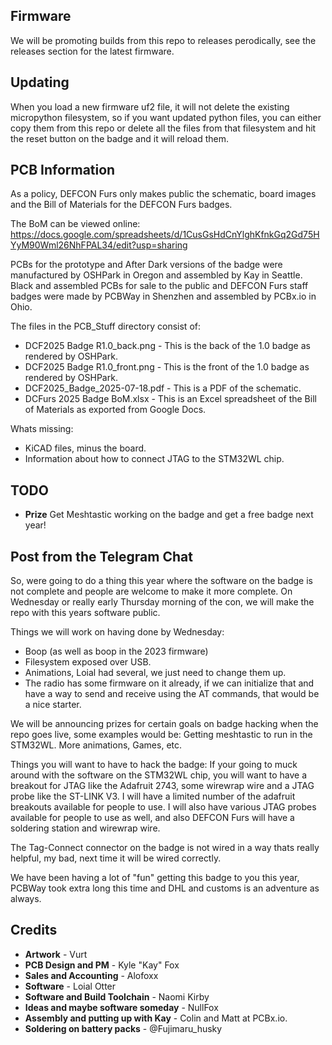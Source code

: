 ## Firmware

We will be promoting builds from this repo to releases perodically, see the releases section for the latest firmware.

## Updating

When you load a new firmware uf2 file, it will not delete the existing micropython filesystem, so if you want updated python files, you can either copy them from this repo or delete all the files from that filesystem and hit the reset button on the badge and it will reload them.

## PCB Information

As a policy, DEFCON Furs only makes public the schematic, board images and the Bill of Materials for the DEFCON Furs badges.   

The BoM can be viewed online: https://docs.google.com/spreadsheets/d/1CusGsHdCnYlghKfnkGq2Gd75HYyM90Wml26NhFPAL34/edit?usp=sharing

PCBs for the prototype and After Dark versions of the badge were manufactured by OSHPark in Oregon and assembled by Kay in Seattle.
Black and assembled PCBs for sale to the public and DEFCON Furs staff badges were made by PCBWay in Shenzhen and assembled by PCBx.io in Ohio.

The files in the PCB_Stuff directory consist of:

- DCF2025 Badge R1.0_back.png - This is the back of the 1.0 badge as rendered by OSHPark.
- DCF2025 Badge R1.0_front.png - This is the front of the 1.0 badge as rendered by OSHPark.
- DCF2025_Badge_2025-07-18.pdf - This is a PDF of the schematic.
- DCFurs 2025 Badge BoM.xlsx - This is an Excel spreadsheet of the Bill of Materials as exported from Google Docs.

Whats missing:
- KiCAD files, minus the board.
- Information about how to connect JTAG to the STM32WL chip.

## TODO

- **Prize** Get Meshtastic working on the badge and get a free badge next year!

## Post from the Telegram Chat
So, were going to do a thing this year where the software on the badge is not complete and people are welcome to make it more complete.    On Wednesday or really early Thursday morning of the con, we will make the repo with this years software public.

Things we will work on having done by Wednesday:
- Boop (as well as boop in the 2023 firmware)
- Filesystem exposed over USB.
- Animations, Loial had several, we just need to change them up.
- The radio has some firmware on it already, if we can initialize that and have a way to send and receive using the AT commands, that would be a nice starter.

We will be announcing prizes for certain goals on badge hacking when the repo goes live, some examples would be:  Getting meshtastic to run in the STM32WL.  More animations, Games, etc.

Things you will want to have to hack the badge:
If your going to muck around with the software on the STM32WL chip, you will want to have a breakout for JTAG like the Adafruit 2743, some wirewrap wire and a JTAG probe like the ST-LINK V3.    I will have a limited number of the adafruit breakouts available for people to use.    I will also have various JTAG probes available for people to use as well, and also DEFCON Furs will have a soldering station and wirewrap wire.

The Tag-Connect connector on the badge is not wired in a way thats really helpful, my bad, next time it will be wired correctly.

We have been having a lot of "fun" getting this badge to you this year, PCBWay took extra long this time and DHL and customs is an adventure as always.

## Credits

- **Artwork** - Vurt
- **PCB Design and PM** - Kyle "Kay" Fox
- **Sales and Accounting** - Alofoxx
- **Software** - Loial Otter
- **Software and Build Toolchain** - Naomi Kirby
- **Ideas and maybe software someday** - NullFox
- **Assembly and putting up with Kay** - Colin and Matt at PCBx.io.
- **Soldering on battery packs** - @Fujimaru_husky
